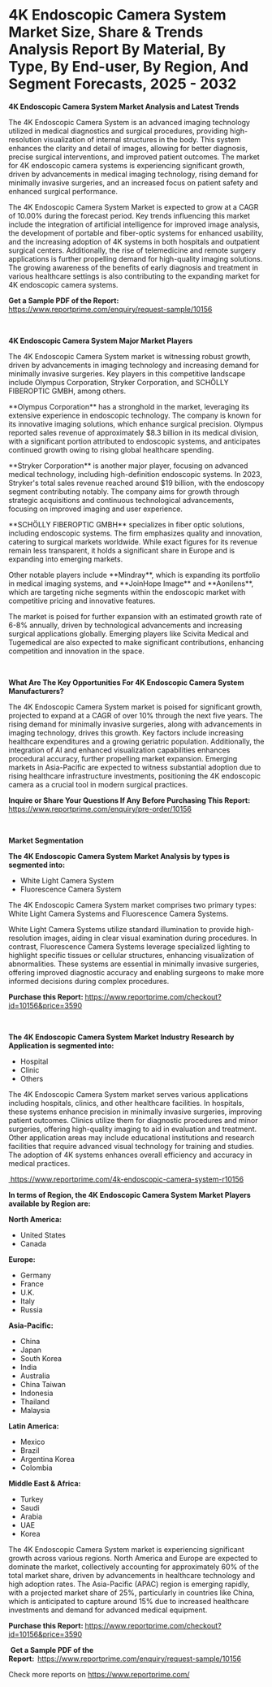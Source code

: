 <p><h1>4K Endoscopic Camera System Market Size, Share & Trends Analysis Report By Material, By Type, By End-user, By Region, And Segment Forecasts, 2025 - 2032</h1></p><p><strong>4K Endoscopic Camera System Market Analysis and Latest Trends</strong></p>
<p><p>The 4K Endoscopic Camera System is an advanced imaging technology utilized in medical diagnostics and surgical procedures, providing high-resolution visualization of internal structures in the body. This system enhances the clarity and detail of images, allowing for better diagnosis, precise surgical interventions, and improved patient outcomes. The market for 4K endoscopic camera systems is experiencing significant growth, driven by advancements in medical imaging technology, rising demand for minimally invasive surgeries, and an increased focus on patient safety and enhanced surgical performance.</p><p>The 4K Endoscopic Camera System Market is expected to grow at a CAGR of 10.00% during the forecast period. Key trends influencing this market include the integration of artificial intelligence for improved image analysis, the development of portable and fiber-optic systems for enhanced usability, and the increasing adoption of 4K systems in both hospitals and outpatient surgical centers. Additionally, the rise of telemedicine and remote surgery applications is further propelling demand for high-quality imaging solutions. The growing awareness of the benefits of early diagnosis and treatment in various healthcare settings is also contributing to the expanding market for 4K endoscopic camera systems.</p></p>
<p><strong>Get a Sample PDF of the Report:&nbsp;</strong> <a href="https://www.reportprime.com/enquiry/request-sample/10156?utm_campaign=2098&utm_medium=2&utm_source=Github&utm_content=ia&utm_term=20032025&utm_id=4k-endoscopic-camera-system">https://www.reportprime.com/enquiry/request-sample/10156</a></p>
<p>&nbsp;</p>
<p><strong>4K Endoscopic Camera System Major Market Players</strong></p>
<p><p>The 4K Endoscopic Camera System market is witnessing robust growth, driven by advancements in imaging technology and increasing demand for minimally invasive surgeries. Key players in this competitive landscape include Olympus Corporation, Stryker Corporation, and SCHÖLLY FIBEROPTIC GMBH, among others.</p><p>**Olympus Corporation** has a stronghold in the market, leveraging its extensive experience in endoscopic technology. The company is known for its innovative imaging solutions, which enhance surgical precision. Olympus reported sales revenue of approximately $8.3 billion in its medical division, with a significant portion attributed to endoscopic systems, and anticipates continued growth owing to rising global healthcare spending.</p><p>**Stryker Corporation** is another major player, focusing on advanced medical technology, including high-definition endoscopic systems. In 2023, Stryker's total sales revenue reached around $19 billion, with the endoscopy segment contributing notably. The company aims for growth through strategic acquisitions and continuous technological advancements, focusing on improved imaging and user experience.</p><p>**SCHÖLLY FIBEROPTIC GMBH** specializes in fiber optic solutions, including endoscopic systems. The firm emphasizes quality and innovation, catering to surgical markets worldwide. While exact figures for its revenue remain less transparent, it holds a significant share in Europe and is expanding into emerging markets.</p><p>Other notable players include **Mindray**, which is expanding its portfolio in medical imaging systems, and **JoinHope Image** and **Aonilens**, which are targeting niche segments within the endoscopic market with competitive pricing and innovative features. </p><p>The market is poised for further expansion with an estimated growth rate of 6-8% annually, driven by technological advancements and increasing surgical applications globally. Emerging players like Scivita Medical and Tugemedical are also expected to make significant contributions, enhancing competition and innovation in the space.</p></p>
<p>&nbsp;</p>
<p><strong>What Are The Key Opportunities For 4K Endoscopic Camera System Manufacturers?</strong></p>
<p><p>The 4K Endoscopic Camera System market is poised for significant growth, projected to expand at a CAGR of over 10% through the next five years. The rising demand for minimally invasive surgeries, along with advancements in imaging technology, drives this growth. Key factors include increasing healthcare expenditures and a growing geriatric population. Additionally, the integration of AI and enhanced visualization capabilities enhances procedural accuracy, further propelling market expansion. Emerging markets in Asia-Pacific are expected to witness substantial adoption due to rising healthcare infrastructure investments, positioning the 4K endoscopic camera as a crucial tool in modern surgical practices.</p></p>
<p><strong>Inquire or Share Your Questions If Any Before Purchasing This Report:</strong> <a href="https://www.reportprime.com/enquiry/pre-order/10156?utm_campaign=2098&utm_medium=2&utm_source=Github&utm_content=ia&utm_term=20032025&utm_id=4k-endoscopic-camera-system">https://www.reportprime.com/enquiry/pre-order/10156</a></p>
<p>&nbsp;</p>
<p><strong>Market Segmentation</strong></p>
<p><strong>The 4K Endoscopic Camera System Market Analysis by types is segmented into:</strong></p>
<p><ul><li>White Light Camera System</li><li>Fluorescence Camera System</li></ul></p>
<p><p>The 4K Endoscopic Camera System market comprises two primary types: White Light Camera Systems and Fluorescence Camera Systems. </p><p>White Light Camera Systems utilize standard illumination to provide high-resolution images, aiding in clear visual examination during procedures. In contrast, Fluorescence Camera Systems leverage specialized lighting to highlight specific tissues or cellular structures, enhancing visualization of abnormalities. These systems are essential in minimally invasive surgeries, offering improved diagnostic accuracy and enabling surgeons to make more informed decisions during complex procedures.</p></p>
<p><strong>Purchase this Report:&nbsp;</strong><a href="https://www.reportprime.com/checkout?id=10156&price=3590&utm_campaign=2098&utm_medium=2&utm_source=Github&utm_content=ia&utm_term=20032025&utm_id=4k-endoscopic-camera-system">https://www.reportprime.com/checkout?id=10156&price=3590</a></p>
<p>&nbsp;</p>
<p><strong>The 4K Endoscopic Camera System Market Industry Research by Application is segmented into:</strong></p>
<p><ul><li>Hospital</li><li>Clinic</li><li>Others</li></ul></p>
<p><p>The 4K Endoscopic Camera System market serves various applications including hospitals, clinics, and other healthcare facilities. In hospitals, these systems enhance precision in minimally invasive surgeries, improving patient outcomes. Clinics utilize them for diagnostic procedures and minor surgeries, offering high-quality imaging to aid in evaluation and treatment. Other application areas may include educational institutions and research facilities that require advanced visual technology for training and studies. The adoption of 4K systems enhances overall efficiency and accuracy in medical practices.</p></p>
<p><a href="https://www.reportprime.com/4k-endoscopic-camera-system-r10156?utm_campaign=2098&utm_medium=2&utm_source=Github&utm_content=ia&utm_term=20032025&utm_id=4k-endoscopic-camera-system">&nbsp;https://www.reportprime.com/4k-endoscopic-camera-system-r10156</a></p>
<p><strong>In terms of Region, the 4K Endoscopic Camera System Market Players available by Region are:</strong></p>
<p>
    <p> <strong> North America: </strong>
        <ul>
            <li>United States</li>
            <li>Canada</li>
        </ul>
        </p> 
    <p> <strong> Europe: </strong>
        <ul>
            <li>Germany</li>
            <li>France</li>
            <li>U.K.</li>
            <li>Italy</li>
            <li>Russia</li>
        </ul>
        </p> 
    <p> <strong> Asia-Pacific: </strong>
        <ul>
            <li>China</li>
            <li>Japan</li>
            <li>South Korea</li>
            <li>India</li>
            <li>Australia</li>
            <li>China Taiwan</li>
            <li>Indonesia</li>
            <li>Thailand</li>
            <li>Malaysia</li>
        </ul>
        </p> 
    <p> <strong> Latin America: </strong>
        <ul>
            <li>Mexico</li>
            <li>Brazil</li>
            <li>Argentina Korea</li>
            <li>Colombia</li>
        </ul>
        </p> 
    <p> <strong> Middle East & Africa: </strong>
        <ul>
            <li>Turkey</li>
            <li>Saudi</li>
            <li>Arabia</li>
            <li>UAE</li>
            <li>Korea</li>
        </ul>
    </p>
    </p>
<p><p>The 4K Endoscopic Camera System market is experiencing significant growth across various regions. North America and Europe are expected to dominate the market, collectively accounting for approximately 60% of the total market share, driven by advancements in healthcare technology and high adoption rates. The Asia-Pacific (APAC) region is emerging rapidly, with a projected market share of 25%, particularly in countries like China, which is anticipated to capture around 15% due to increased healthcare investments and demand for advanced medical equipment.</p></p>
<p><strong>Purchase this Report: </strong><a href="https://www.reportprime.com/checkout?id=10156&price=3590&utm_campaign=2098&utm_medium=2&utm_source=Github&utm_content=ia&utm_term=20032025&utm_id=4k-endoscopic-camera-system">https://www.reportprime.com/checkout?id=10156&price=3590</a></p>
<p>&nbsp;<strong>Get a Sample PDF of the Report:&nbsp;&nbsp;</strong><a href="https://www.reportprime.com/enquiry/request-sample/10156?utm_campaign=2098&utm_medium=2&utm_source=Github&utm_content=ia&utm_term=20032025&utm_id=4k-endoscopic-camera-system">https://www.reportprime.com/enquiry/request-sample/10156</a></p>
<p><strong></strong></p>
<p>Check more reports on <a href="https://www.reportprime.com/?utm_campaign=2098&utm_medium=2&utm_source=Github&utm_content=ia&utm_term=20032025&utm_id=4k-endoscopic-camera-system">https://www.reportprime.com/</a></p>
